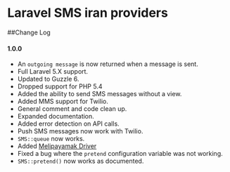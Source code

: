 Laravel SMS iran providers
==========================

##Change Log

#### 1.0.0
* An `outgoing message` is now returned when a message is sent.
* Full Laravel 5.X support.
* Updated to Guzzle 6.
* Dropped support for PHP 5.4
* Added the ability to send SMS messages without a view.
* Added MMS support for Twilio.
* General comment and code clean up.
* Expanded documentation.
* Added error detection on API calls.
* Push SMS messages now work with Twilio.
* `SMS::queue` now works.
* Added [Melipayamak Driver](http://melipayamak.ir/)
* Fixed a bug where the `pretend` configuration variable was not working.
* `SMS::pretend()` now works as documented.

